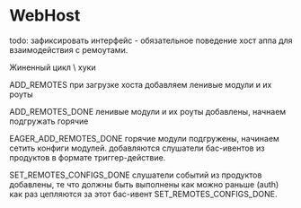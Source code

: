 # WebHost


todo:
зафиксировать интерфейс - обязательное поведение хост аппа для взаимодействия с ремоутами.

Жиненный цикл \ хуки

ADD_REMOTES
при загрузке хоста добавляем ленивые модули и их роуты

ADD_REMOTES_DONE
ленивые модули и их роуты добавлены, начнаем подгружать горячие

EAGER_ADD_REMOTES_DONE
горячие модули подгружены, начинаем сетить конфиги модулей.
добавляются слушатели бас-ивентов из продуктов в формате триггер-действие.

SET_REMOTES_CONFIGS_DONE
слушатели событий из продуктов добавлены,
те что должны быть выполнены как можно раньше (auth) 
как раз цепляются за этот бас-ивент SET_REMOTES_CONFIGS_DONE.


